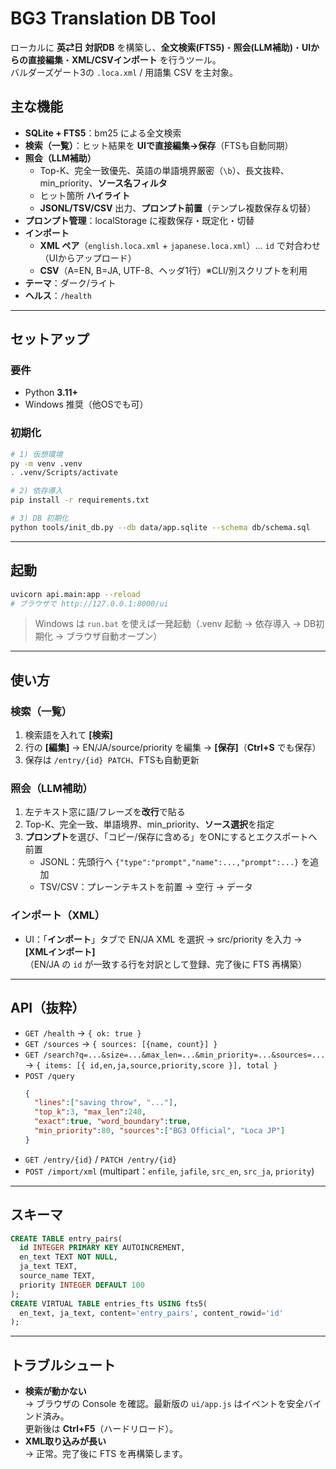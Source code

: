 # BG3 Translation DB Tool

ローカルに **英⇄日 対訳DB** を構築し、**全文検索(FTS5)**・**照会(LLM補助)**・**UIからの直接編集**・**XML/CSVインポート** を行うツール。  
バルダーズゲート3の `.loca.xml` / 用語集 CSV を主対象。

## 主な機能
- **SQLite + FTS5**：bm25 による全文検索
- **検索（一覧）**：ヒット結果を **UIで直接編集→保存**（FTSも自動同期）
- **照会（LLM補助）**  
  - Top-K、完全一致優先、英語の単語境界厳密（`\b`）、長文抜粋、min_priority、**ソース名フィルタ**
  - ヒット箇所 **ハイライト**
  - **JSONL/TSV/CSV** 出力、**プロンプト前置**（テンプレ複数保存＆切替）
- **プロンプト管理**：localStorage に複数保存・既定化・切替
- **インポート**  
  - **XML ペア**（`english.loca.xml` + `japanese.loca.xml`）… `id` で対合わせ（UIからアップロード）
  - **CSV**（A=EN, B=JA, UTF-8、ヘッダ1行）※CLI/別スクリプトを利用
- **テーマ**：ダーク/ライト
- **ヘルス**：`/health`

---

## セットアップ

### 要件
- Python **3.11+**
- Windows 推奨（他OSでも可）

### 初期化
```bash
# 1) 仮想環境
py -m venv .venv
. .venv/Scripts/activate

# 2) 依存導入
pip install -r requirements.txt

# 3) DB 初期化
python tools/init_db.py --db data/app.sqlite --schema db/schema.sql
```

---

## 起動
```bash
uvicorn api.main:app --reload
# ブラウザで http://127.0.0.1:8000/ui
```

> Windows は `run.bat` を使えば一発起動（.venv 起動 → 依存導入 → DB初期化 → ブラウザ自動オープン）

---

## 使い方

### 検索（一覧）
1. 検索語を入れて **[検索]**  
2. 行の **[編集]** → EN/JA/source/priority を編集 → **[保存]**（**Ctrl+S** でも保存）
3. 保存は `/entry/{id} PATCH`、FTSも自動更新

### 照会（LLM補助）
1. 左テキスト窓に語/フレーズを**改行**で貼る  
2. Top-K、完全一致、単語境界、min_priority、**ソース選択**を指定  
3. **プロンプト**を選び、「コピー/保存に含める」をONにするとエクスポートへ前置  
   - JSONL：先頭行へ `{"type":"prompt","name":...,"prompt":...}` を追加  
   - TSV/CSV：プレーンテキストを前置 → 空行 → データ

### インポート（XML）
- UI：「**インポート**」タブで EN/JA XML を選択 → src/priority を入力 → **[XMLインポート]**  
  （EN/JA の `id` が一致する行を対訳として登録、完了後に FTS 再構築）

---

## API（抜粋）
- `GET /health` → `{ ok: true }`
- `GET /sources` → `{ sources: [{name, count}] }`
- `GET /search?q=...&size=...&max_len=...&min_priority=...&sources=...`  
  → `{ items: [{ id,en,ja,source,priority,score }], total }`
- `POST /query`
  ```json
  {
    "lines":["saving throw", "..."],
    "top_k":3, "max_len":240,
    "exact":true, "word_boundary":true,
    "min_priority":80, "sources":["BG3 Official", "Loca JP"]
  }
  ```
- `GET /entry/{id}` / `PATCH /entry/{id}`
- `POST /import/xml` (multipart：`enfile`, `jafile`, `src_en`, `src_ja`, `priority`)

---

## スキーマ
```sql
CREATE TABLE entry_pairs(
  id INTEGER PRIMARY KEY AUTOINCREMENT,
  en_text TEXT NOT NULL,
  ja_text TEXT,
  source_name TEXT,
  priority INTEGER DEFAULT 100
);
CREATE VIRTUAL TABLE entries_fts USING fts5(
  en_text, ja_text, content='entry_pairs', content_rowid='id'
);
```

---

## トラブルシュート
- **検索が動かない**  
  → ブラウザの Console を確認。最新版の `ui/app.js` はイベントを安全バインド済み。  
  更新後は **Ctrl+F5**（ハードリロード）。
- **XML取り込みが長い**  
  → 正常。完了後に FTS を再構築します。

